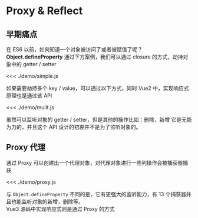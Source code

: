 # Proxy & Reflect

## 早期痛点

在 ES6 以前，如何知道一个对象被访问了或者被赋值了呢？  
**Object.defineProperty**
通过下方案例，我们可以通过 closure 的方式，劫持对象中的 getter / setter

<<< ./demo/simple.js

如果需要劫持多个 key / value，可以通过以下方式，同时 Vue2 中，实现响应式原理也是通过该 API

<<< ./demo/mulit.js

虽然可以监听对象的 getter / setter，但是其他的操作比如：删除，新增 它是无能为力的，并且这个 API 设计的初衷并不是为了监听对象的。

## Proxy 代理

通过 Proxy 可以创建出一个代理对象，对代理对象进行一些列操作会被捕获器捕获

<<< ./demo/proxy.js

与 `Object.defineProperty` 不同的是，它有更强大的监听能力，有 13 个捕获器并且也能监听对象的新增，删除等。  
Vue3 源码中实现响应式则是通过 Proxy 的方式
